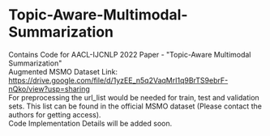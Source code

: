 # Topic-Aware-Multimodal-Summarization <br>
Contains Code for AACL-IJCNLP 2022 Paper - "Topic-Aware Multimodal Summarization"
<br> Augmented MSMO Dataset Link: https://drive.google.com/file/d/1yzEE_n5q2VaqMrI1q9BrTS9ebrF-nQko/view?usp=sharing
<br> For preprocessing the url_list would be needed for train, test and validation sets. This list can be found in the official MSMO dataset (Please contact the authors for getting access).
<br> Code Implementation Details will be added soon.
